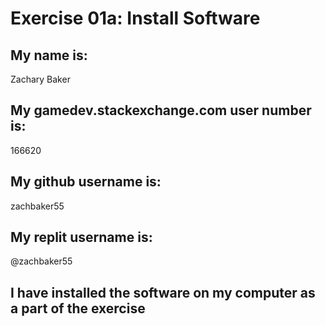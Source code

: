 # Exercise 01a: Install Software

## My name is:
Zachary Baker

## My gamedev.stackexchange.com user number is:
166620

## My github username is:
zachbaker55

## My replit username is:
@zachbaker55

## I have installed the software on my computer as a part of the exercise

